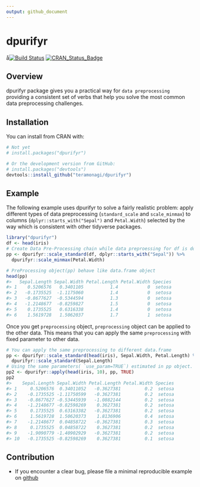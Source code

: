 ```yaml
---
output: github_document
---
```


<!-- README.md is generated from README.Rmd. Please edit that file -->
  

# dpurifyr

å[![Build Status](https://travis-ci.org/teramonagi/dpurifyr.svg?branch=master)](https://travis-ci.org/teramonagi/dpurifyr)
[![CRAN\_Status\_Badge](http://www.r-pkg.org/badges/version/dpurifyr)](http://cran.r-project.org/package=dpurifyr) 

## Overview
dpurifyr package gives you a practical way for `data preprocessing` providing a consistent set of verbs that help you solve the most common data preprocessing challenges.

## Installation
You can install from CRAN with:

```r
# Not yet
# install.packages("dpurifyr")

# Or the development version from GitHub:
# install.packages("devtools")
devtools::install_github("teramonagi/dpurifyr")
```

## Example
The following example uses dpurifyr to solve a fairly realistic problem: apply different types of data preprocessing (`standard_scale` and `scale_minmax`) to columns (`dplyr::starts_with("Sepal")` and `Petal.Width`) selected by the way which is consistent with other tidyverse packages.


```r
library("dpurifyr")
df <- head(iris)
# Create Data Pre-Processing chain while data preproessing for df is done.
pp <- dpurifyr::scale_standard(df, dplyr::starts_with("Sepal")) %>% 
  dpurifyr::scale_minmax(Petal.Width) 

# PreProcessing object(pp) behave like data.frame object
head(pp)
#>   Sepal.Length Sepal.Width Petal.Length Petal.Width Species
#> 1    0.5206576   0.3401105          1.4           0  setosa
#> 2   -0.1735525  -1.1175060          1.4           0  setosa
#> 3   -0.8677627  -0.5344594          1.3           0  setosa
#> 4   -1.2148677  -0.8259827          1.5           0  setosa
#> 5    0.1735525   0.6316338          1.4           0  setosa
#> 6    1.5619728   1.5062037          1.7           1  setosa
```

Once you get `preprocessing` object, `preprocessing` object can be applied to the other data.
This means that you can apply the same `preprocessing` with fixed parameter to other data. 

```r
# You can apply the same preprocessing to different data.frame
pp <- dpurifyr::scale_standard(head(iris), Sepal.Width, Petal.Length) %>% 
  dpurifyr::scale_standard(Sepal.Length) 
# Using the same parameters( `use_param=TRUE`) estimated in pp object.
pp2 <- dpurifyr::apply(head(iris, 10), pp, TRUE) 
pp2
#>    Sepal.Length Sepal.Width Petal.Length Petal.Width Species
#> 1     0.5206576  0.34011052   -0.3627381         0.2  setosa
#> 2    -0.1735525 -1.11750599   -0.3627381         0.2  setosa
#> 3    -0.8677627 -0.53445939   -1.0882144         0.2  setosa
#> 4    -1.2148677 -0.82598269    0.3627381         0.2  setosa
#> 5     0.1735525  0.63163382   -0.3627381         0.2  setosa
#> 6     1.5619728  1.50620373    1.8136906         0.4  setosa
#> 7    -1.2148677  0.04858722   -0.3627381         0.3  setosa
#> 8     0.1735525  0.04858722    0.3627381         0.2  setosa
#> 9    -1.9090779 -1.40902929   -0.3627381         0.2  setosa
#> 10   -0.1735525 -0.82598269    0.3627381         0.1  setosa
```

## Contribution
- If you encounter a clear bug, please file a minimal reproducible example on [github](https://github.com/teramonagi/dupurifyr/issues)
